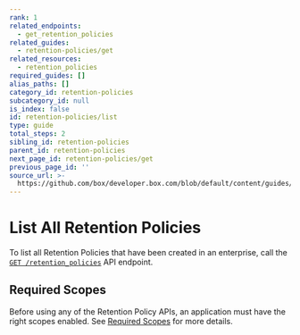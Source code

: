 ```yaml
---
rank: 1
related_endpoints:
  - get_retention_policies
related_guides:
  - retention-policies/get
related_resources:
  - retention_policies
required_guides: []
alias_paths: []
category_id: retention-policies
subcategory_id: null
is_index: false
id: retention-policies/list
type: guide
total_steps: 2
sibling_id: retention-policies
parent_id: retention-policies
next_page_id: retention-policies/get
previous_page_id: ''
source_url: >-
  https://github.com/box/developer.box.com/blob/default/content/guides/retention-policies/list.md
---
```

# List All Retention Policies

To list all Retention Policies that have been created in an enterprise, call
the [`GET /retention_policies`][retention_policies] API endpoint.

<Samples id='get_retention_policies' >

</Samples>

## Required Scopes

Before using any of the Retention Policy APIs, an application must have the
right scopes enabled. See [Required Scopes][scopes] for more details.

[retention_policies]: e://get_retention_policies
[scopes]: g://retention-policies#required-scopes